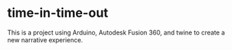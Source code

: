 # time-in-time-out
This is a project using Arduino, Autodesk Fusion 360, and twine to create a new narrative experience.

